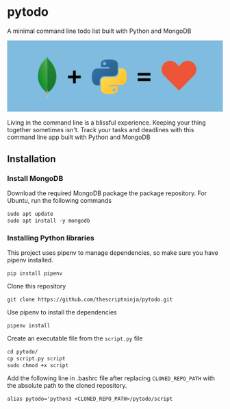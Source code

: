 # pytodo

A minimal command line todo list built with Python and MongoDB

![Mongo + Python](/img/mongo_python_love.png)

Living in the command line is a blissful experience. Keeping your thing together sometimes isn't. Track your tasks and deadlines with this command line app built with Python and MongoDB

## Installation

### Install MongoDB
Download the required MongoDB package the package repository.
For Ubuntu, run the following commands
```
sudo apt update
sudo apt install -y mongodb
```
### Installing Python libraries
This project uses pipenv to manage dependencies, so make sure you have pipenv installed.
```
pip install pipenv
```
Clone this repository
```
git clone https://github.com/thescriptninja/pytodo.git
```
Use pipenv to install the dependencies
```
pipenv install
```
Create an executable file from the ```script.py``` file

```
cd pytodo/
cp script.py script
sudo chmod +x script
```
Add the following line in .bashrc file after replacing ```CLONED_REPO_PATH``` with the absolute path to the cloned repository.

```
alias pytodo='python3 <CLONED_REPO_PATH>/pytodo/script
```
